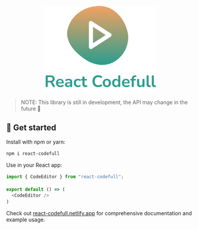 <p align="center">
    <img width="300" alt="Logo" src="./logo.png">
</p>

> NOTE: This library is still in development, the API may change in the future 🚧

## 👋 Get started

Install with npm or yarn:
```bash
npm i react-codefull
```

Use in your React app:
```typescript jsx
import { CodeEditor } from "react-codefull";

export default () => (
  <CodeEditor />
)
```
Check out [react-codefull.netlify.app](https://react-codefull.netlify.app) for comprehensive documentation and example usage.
